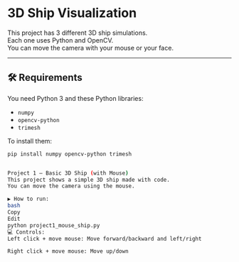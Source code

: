 # 3D Ship Visualization

This project has 3 different 3D ship simulations.  
Each one uses Python and OpenCV.  
You can move the camera with your mouse or your face.

---

## 🛠 Requirements

You need Python 3 and these Python libraries:

- `numpy`
- `opencv-python`
- `trimesh`

To install them:

```bash
pip install numpy opencv-python trimesh


Project 1 – Basic 3D Ship (with Mouse)
This project shows a simple 3D ship made with code.
You can move the camera using the mouse.

▶️ How to run:
bash
Copy
Edit
python project1_mouse_ship.py
💻 Controls:
Left click + move mouse: Move forward/backward and left/right

Right click + move mouse: Move up/down
